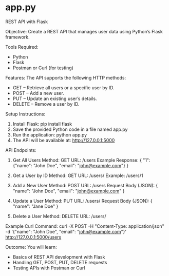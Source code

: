 # app.py
REST API with Flask

Objective:
Create a REST API that manages user data using Python’s Flask framework.

Tools Required:
- Python
- Flask
- Postman or Curl (for testing)

Features:
The API supports the following HTTP methods:
- GET – Retrieve all users or a specific user by ID.
- POST – Add a new user.
- PUT – Update an existing user’s details.
- DELETE – Remove a user by ID.

Setup Instructions:
1. Install Flask:
   pip install flask
2. Save the provided Python code in a file named app.py
3. Run the application:
   python app.py
4. The API will be available at:
   http://127.0.0.1:5000

API Endpoints:

1. Get All Users
   Method: GET
   URL: /users
   Example Response:
   {
     "1": {"name": "John Doe", "email": "john@example.com"}
   }

2. Get a User by ID
   Method: GET
   URL: /users/<id>
   Example: /users/1

3. Add a New User
   Method: POST
   URL: /users
   Request Body (JSON):
   {
     "name": "John Doe",
     "email": "john@example.com"
   }

4. Update a User
   Method: PUT
   URL: /users/<id>
   Request Body (JSON):
   {
     "name": "Jane Doe"
   }

5. Delete a User
   Method: DELETE
   URL: /users/<id>

Example Curl Command:
curl -X POST -H "Content-Type: application/json" \
-d '{"name": "John Doe", "email": "john@example.com"}' \
http://127.0.0.1:5000/users

Outcome:
You will learn:
- Basics of REST API development with Flask
- Handling GET, POST, PUT, DELETE requests
- Testing APIs with Postman or Curl
